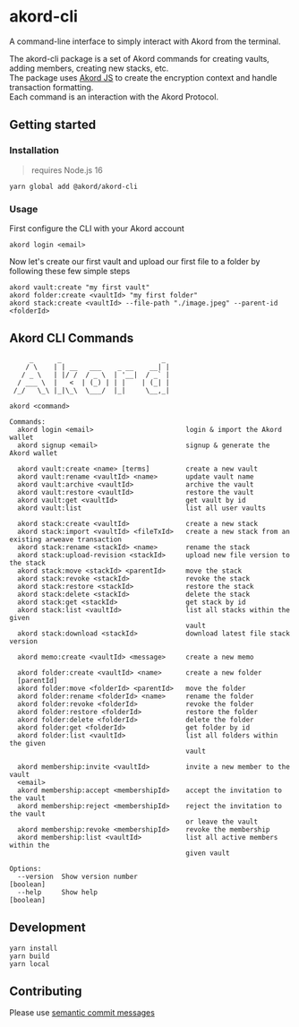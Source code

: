# akord-cli
A command-line interface to simply interact with Akord from the terminal.

The akord-cli package is a set of Akord commands for creating vaults, adding members, creating new stacks, etc.\
The package uses [Akord JS](https://www.npmjs.com/package/@akord/akord-js) to create the encryption context and handle transaction formatting.\
Each command is an interaction with the Akord Protocol.

## Getting started
### Installation
> requires Node.js 16
```
yarn global add @akord/akord-cli
```
### Usage
First configure the CLI with your Akord account
```
akord login <email>
```
Now let's create our first vault and upload our first file to a folder by following these few simple steps
```
akord vault:create "my first vault"
akord folder:create <vaultId> "my first folder"
akord stack:create <vaultId> --file-path "./image.jpeg" --parent-id <folderId>
```

## Akord CLI Commands
```
     _      _                         _
    / \    | | __   ___    _ __    __| |
   / _ \   | |/ /  / _ \  | '__|  / _` |
  / ___ \  |   <  | (_) | | |    | (_| |
 /_/   \_\ |_|\_\  \___/  |_|     \__,_|

akord <command>

Commands:
  akord login <email>                       login & import the Akord wallet
  akord signup <email>                      signup & generate the Akord wallet

  akord vault:create <name> [terms]         create a new vault
  akord vault:rename <vaultId> <name>       update vault name
  akord vault:archive <vaultId>             archive the vault
  akord vault:restore <vaultId>             restore the vault
  akord vault:get <vaultId>                 get vault by id
  akord vault:list                          list all user vaults

  akord stack:create <vaultId>              create a new stack
  akord stack:import <vaultId> <fileTxId>   create a new stack from an existing arweave transaction
  akord stack:rename <stackId> <name>       rename the stack
  akord stack:upload-revision <stackId>     upload new file version to the stack
  akord stack:move <stackId> <parentId>     move the stack
  akord stack:revoke <stackId>              revoke the stack
  akord stack:restore <stackId>             restore the stack
  akord stack:delete <stackId>              delete the stack
  akord stack:get <stackId>                 get stack by id
  akord stack:list <vaultId>                list all stacks within the given
                                            vault
  akord stack:download <stackId>            download latest file stack version

  akord memo:create <vaultId> <message>     create a new memo

  akord folder:create <vaultId> <name>      create a new folder
  [parentId]
  akord folder:move <folderId> <parentId>   move the folder
  akord folder:rename <folderId> <name>     rename the folder
  akord folder:revoke <folderId>            revoke the folder
  akord folder:restore <folderId>           restore the folder
  akord folder:delete <folderId>            delete the folder
  akord folder:get <folderId>               get folder by id
  akord folder:list <vaultId>               list all folders within the given
                                            vault

  akord membership:invite <vaultId>         invite a new member to the vault
  <email>
  akord membership:accept <membershipId>    accept the invitation to the vault
  akord membership:reject <membershipId>    reject the invitation to the vault
                                            or leave the vault
  akord membership:revoke <membershipId>    revoke the membership
  akord membership:list <vaultId>           list all active members within the
                                            given vault

Options:
  --version  Show version number                                       [boolean]
  --help     Show help                                                 [boolean]
```

## Development
```
yarn install
yarn build
yarn local
```

## Contributing

Please use [semantic commit messages](https://gist.github.com/joshbuchea/6f47e86d2510bce28f8e7f42ae84c716)
